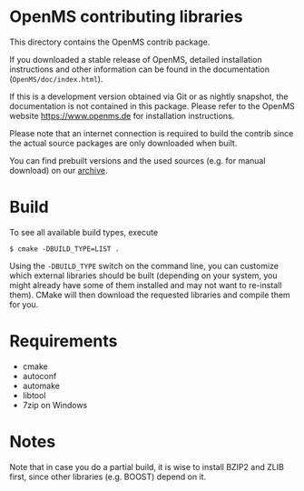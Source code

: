 OpenMS contributing libraries
=============

This directory contains the OpenMS contrib package.

If you downloaded a stable release of OpenMS,
detailed installation instructions and other information
can be found in the documentation (`OpenMS/doc/index.html`).

If this is a development version obtained via Git or as
nightly snapshot, the documentation is not contained
in this package. Please refer to the OpenMS website
https://www.openms.de for installation instructions.

Please note that an internet connection is required to
build the contrib since the actual source packages are
only downloaded when built.

You can find prebuilt versions and the used sources
(e.g. for manual download) on our [archive](https://abibuilder.cs.uni-tuebingen.de/archive/openms/contrib).

Build
============

To see all available build types, execute 

`$ cmake -DBUILD_TYPE=LIST .`

Using the `-DBUILD_TYPE` switch on the command line, you can customize which
external libraries should be built (depending on your system, you might already
have some of them installed and may not want to re-install them). 
CMake will then download the requested libraries and compile them for you.

Requirements
============

- cmake
- autoconf
- automake
- libtool
- 7zip on Windows

Notes
============
Note that in case you do a partial build, it is wise to install BZIP2 and ZLIB first, since other libraries (e.g. BOOST) depend on it.
